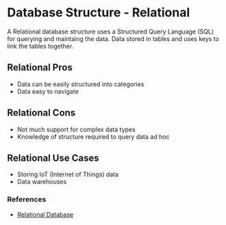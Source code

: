 # Database Structure - Relational

A Relational database structure uses a Structured Query Language (SQL) for querying and maintaing the data. Data stored in tables and uses keys to link the tables together.

## Relational Pros

- Data can be easily structured into categories
- Data easy to navigate

## Relational Cons

- Not much support for complex data types
- Knowledge of structure required to query data ad hoc

## Relational Use Cases

- Storing IoT (Internet of Things) data
- Data warehouses

### References

- [Relational Database](https://en.wikipedia.org/wiki/Relational_database)
